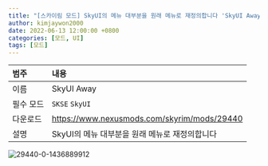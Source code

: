 ```yaml
---
title: "[스카이림 모드] SkyUI의 메뉴 대부분을 원래 메뉴로 재정의합니다 'SkyUI Away'"
author: kimjaywon2000
date: 2022-06-13 12:00:00 +0800
categories: [모드, UI]
tags: [모드]
---
```


| 범주             | 내용            |
|:----------------|:---------------|
| 이름             | SkyUI Away  |
| 필수 모드         | `SKSE` `SkyUI`           |
| 다운로드          | <https://www.nexusmods.com/skyrim/mods/29440> |
| 설명             | SkyUI의 메뉴 대부분을 원래 메뉴로 재정의합니다  |

![29440-0-1436889912](https://user-images.githubusercontent.com/76558033/173381141-ac8d0320-e83c-4e6c-abf5-7d7ca7101c81.jpg)
